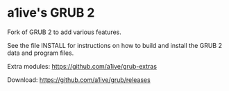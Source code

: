 # a1ive's GRUB 2

Fork of GRUB 2 to add various features.

See the file INSTALL for instructions on how to build and install the GRUB 2 data and program files.

Extra modules: https://github.com/a1ive/grub-extras

Download: https://github.com/a1ive/grub/releases
